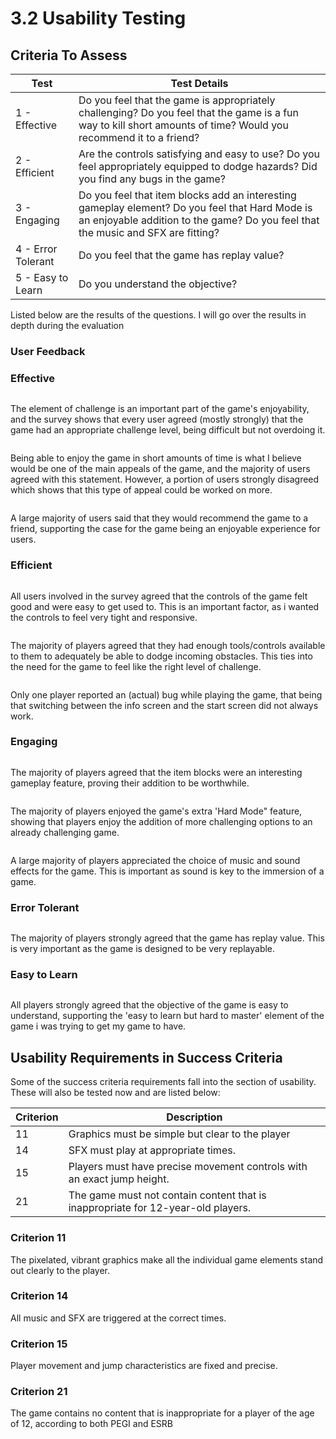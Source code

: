 # 3.2 Usability Testing

## Criteria To Assess

| Test               | Test Details                                                                                                                                                                        |
| ------------------ | ----------------------------------------------------------------------------------------------------------------------------------------------------------------------------------- |
| 1 - Effective      | Do you feel that the game is appropriately challenging? Do you feel that the game is a fun way to kill short amounts of time? Would you recommend it to a friend?                   |
| 2 - Efficient      | Are the controls satisfying and easy to use? Do you feel appropriately equipped to dodge hazards?  Did you find any bugs in the game?                                               |
| 3 - Engaging       | Do you feel that item blocks add an interesting gameplay element?  Do you feel that Hard Mode is an enjoyable addition to the game? Do you feel that the music and SFX are fitting? |
| 4 - Error Tolerant | Do you feel that the game has replay value?                                                                                                                                         |
| 5 - Easy to Learn  | Do you understand the objective?                                                                                                                                                    |

Listed below are the results of the questions. I will go over the results in depth during the evaluation

### User Feedback

### Effective

<figure><img src="../.gitbook/assets/Screenshot 2022-12-15 at 17.16.24.png" alt=""><figcaption></figcaption></figure>

The element of challenge is an important part of the game's enjoyability, and the survey shows that every user agreed (mostly strongly) that the game had an appropriate challenge level, being difficult but not overdoing it.

<figure><img src="../.gitbook/assets/Screenshot 2022-12-15 at 17.19.36.png" alt=""><figcaption></figcaption></figure>

Being able to enjoy the game in short amounts of time is what I believe would be one of the main appeals of the game, and the majority of users agreed with this statement. However, a portion of users strongly disagreed which shows that this type of appeal could be worked on more.

<figure><img src="../.gitbook/assets/Screenshot 2022-12-15 at 17.24.35.png" alt=""><figcaption></figcaption></figure>

A large majority of users said that they would recommend the game to a friend, supporting the case for the game being an enjoyable experience for users.

### Efficient

<figure><img src="../.gitbook/assets/Screenshot 2022-12-15 at 17.02.19.png" alt=""><figcaption></figcaption></figure>

All users involved in the survey agreed that the controls of the game felt good and were easy to get used to. This is an important factor, as i wanted the controls to feel very tight and responsive.

<figure><img src="../.gitbook/assets/Screenshot 2022-12-15 at 17.05.11.png" alt=""><figcaption></figcaption></figure>

The majority of players agreed that they had enough tools/controls available to them to adequately be able to dodge incoming obstacles. This ties into the need for the game to feel like the right level of challenge.

<figure><img src="../.gitbook/assets/Screenshot 2022-12-15 at 17.25.20.png" alt=""><figcaption></figcaption></figure>

Only one player reported an (actual) bug while playing the game, that being that switching between the info screen and the start screen did not always work.&#x20;

### Engaging

<figure><img src="../.gitbook/assets/Screenshot 2022-12-15 at 17.08.50.png" alt=""><figcaption></figcaption></figure>

The majority of players agreed that the item blocks were an interesting gameplay feature, proving their addition to be worthwhile.

<figure><img src="../.gitbook/assets/Screenshot 2022-12-15 at 17.21.50.png" alt=""><figcaption></figcaption></figure>

The majority of players enjoyed the game's extra 'Hard Mode" feature, showing that players enjoy the addition of more challenging options to an already challenging game.

<figure><img src="../.gitbook/assets/Screenshot 2022-12-15 at 17.22.25.png" alt=""><figcaption></figcaption></figure>

A large majority of players appreciated the choice of music and sound effects for the game. This is important as sound is key to the immersion of a game.

### Error Tolerant

<figure><img src="../.gitbook/assets/Screenshot 2022-12-15 at 17.10.03.png" alt=""><figcaption></figcaption></figure>

The majority of players strongly agreed that the game has replay value. This is very important as the game is designed to be very replayable.

### Easy to Learn



<figure><img src="../.gitbook/assets/Screenshot 2022-12-15 at 16.59.09.png" alt=""><figcaption></figcaption></figure>

All players strongly agreed that the objective of the game is easy to understand, supporting the 'easy to learn but hard to master' element of the game i was trying to get my game to have.

## Usability Requirements in Success Criteria

Some of the success criteria requirements fall into the section of usability. These will also be tested now and are listed below:

| Criterion | Description                                                                      |
| --------- | -------------------------------------------------------------------------------- |
| 11        | Graphics must be simple but clear to the player                                  |
| 14        | SFX must play at appropriate times.                                              |
| 15        | Players must have precise movement controls with an exact jump height.           |
| 21        | The game must not contain content that is inappropriate for 12-year-old players. |

### Criterion 11

The pixelated, vibrant graphics make all the individual game elements stand out clearly to the player.

### Criterion 14

All music and SFX are triggered at the correct times.

### Criterion 15

Player movement and jump characteristics are fixed and precise.

### Criterion 21

The game contains no content that is inappropriate for a player of the age of 12, according to both PEGI and ESRB

